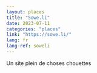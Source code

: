 ```yaml
---
layout: places
title: "Sowe.li"
date: 2023-07-11
categories: "places"
link: "https://sowe.li/"
lang: fr
lang-ref: soweli
---
```

Un site plein de choses chouettes
